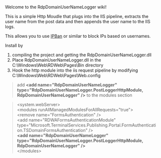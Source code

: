 Welcome to the RdpDomainUserNameLogger wiki!

This is a simple Http Moudle that plugs into the IIS pipeline, extracts the user name from the post data and then appends the user name to the IIS logs.

This allows you to use [IPBan](https://github.com/DigitalRuby/IPBan) or similar to block IPs based on usernames.

Install by 
1. compiling the project and getting the RdpDomainUserNameLogger.dll
2. Place RdpDomainUserNameLogger.dll in the C:\Windows\Web\RDWeb\Pages\Bin directory
3. Hook the http module into the iis request pipeline by modifying C:\Windows\Web\RDWeb\Pages\Web.config

>  add **\<add name="RdpDomainUserNameLogger" type="RdpDomainUserNameLogger.PostLoggerHttpModule, RdpDomainUserNameLogger" />**
>  to the modules section

>   \<system.webServer>\
>     \<modules runAllManagedModulesForAllRequests="true">\
>       \<remove name="FormsAuthentication" />\
>       \<add name="RDWAFormsAuthenticationModule" type="Microsoft.TerminalServices.Publishing.Portal.FormAuthentication.TSDomainFormsAuthentication" />\
>       **\<add name="RdpDomainUserNameLogger" type="RdpDomainUserNameLogger.PostLoggerHttpModule, RdpDomainUserNameLogger" />**\
>     \</modules>

